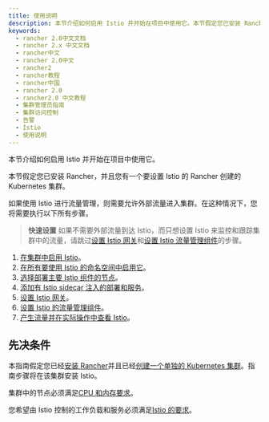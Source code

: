 ```yaml
---
title: 使用说明
description: 本节介绍如何启用 Istio 并开始在项目中使用它。本节假定您已安装 Rancher，并且您有一个要设置 Istio 的 Rancher 创建的 Kubernetes 集群。如果使用 Istio 进行流量管理，则需要允许外部流量进入集群。在这种情况下，您将需要执行以下所有步骤。
keywords:
  - rancher 2.0中文文档
  - rancher 2.x 中文文档
  - rancher中文
  - rancher 2.0中文
  - rancher2
  - rancher教程
  - rancher中国
  - rancher 2.0
  - rancher2.0 中文教程
  - 集群管理员指南
  - 集群访问控制
  - 告警
  - Istio
  - 使用说明
---
```


本节介绍如何启用 Istio 并开始在项目中使用它。

本节假定您已安装 Rancher，并且您有一个要设置 Istio 的 Rancher 创建的 Kubernetes 集群。

如果使用 Istio 进行流量管理，则需要允许外部流量进入集群。在这种情况下，您将需要执行以下所有步骤。

> **快速设置** 如果不需要外部流量到达 Istio，而只想设置 Istio 来监控和跟踪集群中的流量，请跳过[设置 Istio 网关](/docs/cluster-admin/tools/istio/setup/gateway/_index)和[设置 Istio 流量管理组件](/docs/cluster-admin/tools/istio/setup/set-up-traffic-management/_index)的步骤。

1. [在集群中启用 Istio](/docs/cluster-admin/tools/istio/setup/enable-istio-in-cluster/_index)。
1. [在所有要使用 Istio 的命名空间中启用它](/docs/cluster-admin/tools/istio/setup/enable-istio-in-namespace/_index)。
1. [选择部署主要 Istio 组件的节点](/docs/cluster-admin/tools/istio/setup/node-selectors/_index)。
1. [添加有 Istio sidecar 注入的部署和服务](/docs/cluster-admin/tools/istio/setup/deploy-workloads/_index)。
1. [设置 Istio 网关](/docs/cluster-admin/tools/istio/setup/gateway/_index)。
1. [设置 Istio 的流量管理组件](/docs/cluster-admin/tools/istio/setup/set-up-traffic-management/_index)。
1. [产生流量并在实际操作中查看 Istio](/docs/cluster-admin/tools/istio/setup/view-traffic/_index)。

## 先决条件

本指南假定您已经[安装 Rancher](/docs/installation/_index)并且已经[创建一个单独的 Kubernetes 集群](/docs/cluster-provisioning/_index)。指南步骤将在该集群安装 Istio。

集群中的节点必须满足[CPU 和内存要求](/docs/cluster-admin/tools/istio/resources/_index)。

您希望由 Istio 控制的工作负载和服务必须满足[Istio 的要求](https://istio.io/docs/setup/additional-setup/requirements/)。
